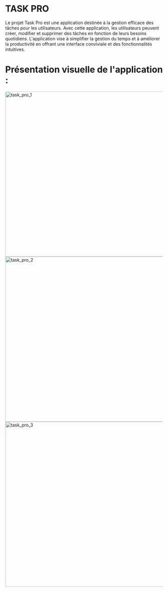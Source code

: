 # TASK PRO

Le projet Task Pro est une application destinée à la gestion efficace des tâches pour les utilisateurs. Avec cette application, les utilisateurs peuvent créer, modifier et supprimer des tâches en fonction de leurs besoins quotidiens. L'application vise à simplifier la gestion du temps et à améliorer la productivité en offrant une interface conviviale et des fonctionnalités intuitives.

# Présentation visuelle de l'application :
<img width="526" alt="task_pro_1" src="https://github.com/manalbendali/ux_project/assets/116835454/1e8b7362-f742-4af8-bbad-9749f40b4510">

<br>

<img width="526" alt="task_pro_2" src="https://github.com/manalbendali/ux_project/assets/116835454/20fb9e67-aba6-42e5-8641-258146fe7489">

<br>


<img width="526" alt="task_pro_3" src="https://github.com/manalbendali/ux_project/assets/116835454/c087bf29-d62d-4bfd-9676-ed0deec8d07a">


